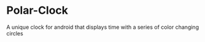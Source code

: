 Polar-Clock
===========

A unique clock for android that displays time with a series of color changing circles
